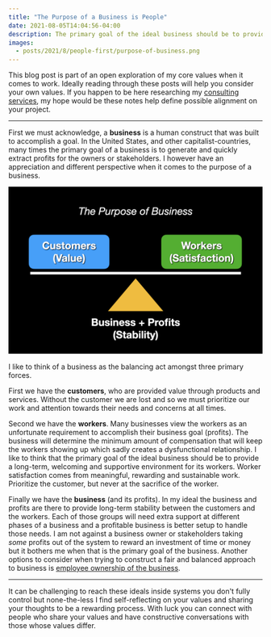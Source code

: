 ```yaml
---
title: "The Purpose of a Business is People"
date: 2021-08-05T14:04:56-04:00
description: The primary goal of the ideal business should be to provide a long-term, welcoming and supportive environment for its workers. Worker satisfaction comes from meaningful, rewarding and sustainable work.
images:
  - posts/2021/8/people-first/purpose-of-business.png
---
```


This blog post is part of an open exploration of my core values when it comes to work. Ideally reading through these posts will help you consider your own values. If you happen to be here researching my [consulting services](/for-hire/), my hope would be these notes help define possible alignment on your project.

---

First we must acknowledge, a **business** is a human construct that was built to accomplish a goal. In the United States, and other capitalist-countries, many times the primary goal of a business is to generate and quickly extract profits for the owners or stakeholders. I however have an appreciation and different perspective when it comes to the purpose of a business.

![The purpose of a business](purpose-of-business.png)

I like to think of a business as the balancing act amongst three primary forces.

First we have the **customers**, who are provided value through products and services. Without the customer we are lost and so we must prioritize our work and attention towards their needs and concerns at all times.

Second we have the **workers**. Many businesses view the workers as an unfortunate requirement to accomplish their business goal (profits). The business will determine the minimum amount of compensation that will keep the workers showing up which sadly creates a dysfunctional relationship. I like to think that the primary goal of the ideal business should be to provide a long-term, welcoming and supportive environment for its workers. Worker satisfaction comes from meaningful, rewarding and sustainable work. Prioritize the customer, but never at the sacrifice of the worker.

Finally we have the **business** (and its profits). In my ideal the business and profits are there to provide long-term stability between the customers and the workers. Each of those groups will need extra support at different phases of a business and a profitable business is better setup to handle those needs. I am not against a business owner or stakeholders taking _some_ profits out of the system to reward an investment of time or money but it bothers me when that is the primary goal of the business. Another options to consider when trying to construct a fair and balanced approach to business is [employee ownership of the business](https://blog.testdouble.com/posts/2020-05-12-esop-owned/).

---

It can be challenging to reach these ideals inside systems you don't fully control but none-the-less I find self-reflecting on your values and sharing your thoughts to be a rewarding process. With luck you can connect with people who share your values and have constructive conversations with those whose values differ.
